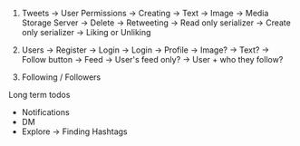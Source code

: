 1. Tweets
    -> User Permissions
        -> Creating
            -> Text
            -> Image -> Media Storage Server
        -> Delete
        -> Retweeting
            -> Read only serializer
            -> Create only serializer
        -> Liking or Unliking

2. Users
    -> Register
    -> Login
    -> Login
    -> Profile
        -> Image?
        -> Text?
        -> Follow button
    -> Feed
        -> User's feed only?
        -> User + who they follow?

3. Following / Followers


Long term todos
- Notifications
- DM
- Explore -> Finding Hashtags